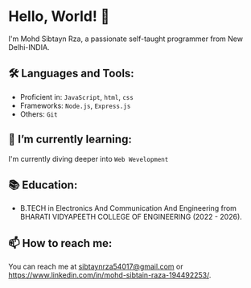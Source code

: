 # Hello, World! 👋

I'm Mohd Sibtayn Rza, a passionate self-taught programmer from New Delhi-INDIA.

## 🛠️ Languages and Tools:

- Proficient in:  `JavaScript`, `html`, `css`
- Frameworks:  `Node.js`, `Express.js`
- Others: `Git`

## 🌱 I’m currently learning:

I'm currently diving deeper into `Web Wevelopment`


## 📚 Education:

- B.TECH in Electronics And Communication And Engineering from BHARATI VIDYAPEETH COLLEGE OF ENGINEERING (2022 - 2026).

## 📫 How to reach me:

You can reach me at sibtaynrza54017@gmail.com or https://www.linkedin.com/in/mohd-sibtain-raza-194492253/.



